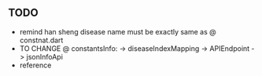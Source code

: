 ## TODO

- remind han sheng disease name must be exactly same as @ constnat.dart
- TO CHANGE @ constantsInfo:
  -> diseaseIndexMapping
  -> APIEndpoint
  -> jsonInfoApi
- reference
